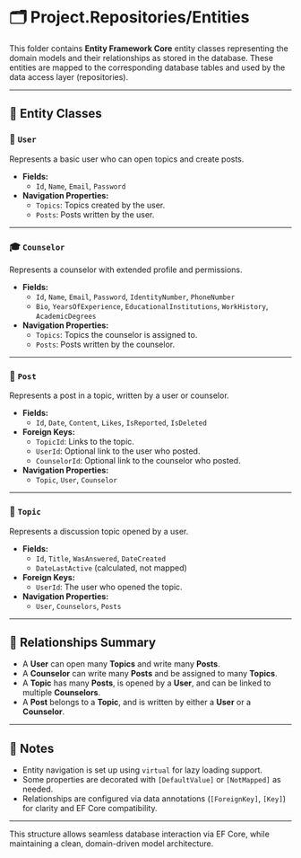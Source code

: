 # 🗂️ Project.Repositories/Entities

This folder contains **Entity Framework Core** entity classes representing the domain models and their relationships as stored in the database. These entities are mapped to the corresponding database tables and used by the data access layer (repositories).

---

## 📄 Entity Classes

### 👤 `User`
Represents a basic user who can open topics and create posts.

- **Fields:**
  - `Id`, `Name`, `Email`, `Password`
- **Navigation Properties:**
  - `Topics`: Topics created by the user.
  - `Posts`: Posts written by the user.

---

### 🎓 `Counselor`
Represents a counselor with extended profile and permissions.

- **Fields:**
  - `Id`, `Name`, `Email`, `Password`, `IdentityNumber`, `PhoneNumber`
  - `Bio`, `YearsOfExperience`, `EducationalInstitutions`, `WorkHistory`, `AcademicDegrees`
- **Navigation Properties:**
  - `Topics`: Topics the counselor is assigned to.
  - `Posts`: Posts written by the counselor.

---

### 📝 `Post`
Represents a post in a topic, written by a user or counselor.

- **Fields:**
  - `Id`, `Date`, `Content`, `Likes`, `IsReported`, `IsDeleted`
- **Foreign Keys:**
  - `TopicId`: Links to the topic.
  - `UserId`: Optional link to the user who posted.
  - `CounselorId`: Optional link to the counselor who posted.
- **Navigation Properties:**
  - `Topic`, `User`, `Counselor`

---

### 🧵 `Topic`
Represents a discussion topic opened by a user.

- **Fields:**
  - `Id`, `Title`, `WasAnswered`, `DateCreated`
  - `DateLastActive` (calculated, not mapped)
- **Foreign Keys:**
  - `UserId`: The user who opened the topic.
- **Navigation Properties:**
  - `User`, `Counselors`, `Posts`

---

## 🔄 Relationships Summary

- A **User** can open many **Topics** and write many **Posts**.
- A **Counselor** can write many **Posts** and be assigned to many **Topics**.
- A **Topic** has many **Posts**, is opened by a **User**, and can be linked to multiple **Counselors**.
- A **Post** belongs to a **Topic**, and is written by either a **User** or a **Counselor**.

---

## 🧩 Notes

- Entity navigation is set up using `virtual` for lazy loading support.
- Some properties are decorated with `[DefaultValue]` or `[NotMapped]` as needed.
- Relationships are configured via data annotations (`[ForeignKey]`, `[Key]`) for clarity and EF Core compatibility.

---

This structure allows seamless database interaction via EF Core, while maintaining a clean, domain-driven model architecture.
